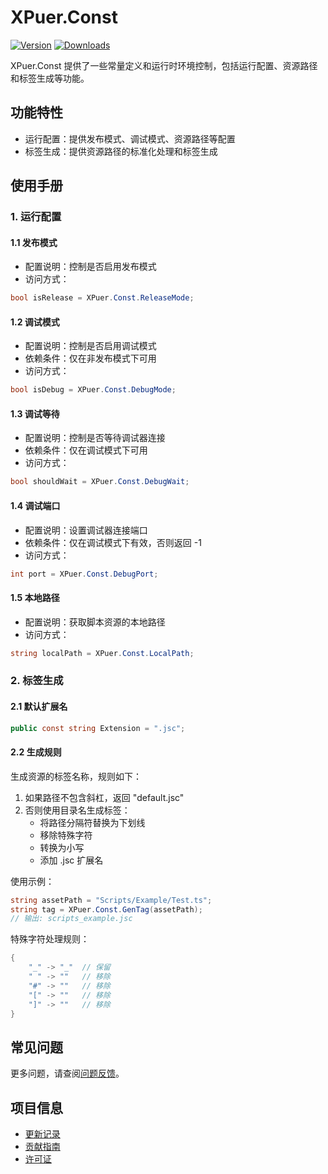 # XPuer.Const

[![Version](https://img.shields.io/npm/v/ep.u3d.puer)](https://www.npmjs.com/package/ep.u3d.puer)
[![Downloads](https://img.shields.io/npm/dm/ep.u3d.puer)](https://www.npmjs.com/package/ep.u3d.puer)

XPuer.Const 提供了一些常量定义和运行时环境控制，包括运行配置、资源路径和标签生成等功能。

## 功能特性

- 运行配置：提供发布模式、调试模式、资源路径等配置
- 标签生成：提供资源路径的标准化处理和标签生成

## 使用手册

### 1. 运行配置

#### 1.1 发布模式
- 配置说明：控制是否启用发布模式
- 访问方式：
```csharp
bool isRelease = XPuer.Const.ReleaseMode;
```

#### 1.2 调试模式
- 配置说明：控制是否启用调试模式
- 依赖条件：仅在非发布模式下可用
- 访问方式：
```csharp
bool isDebug = XPuer.Const.DebugMode;
```

#### 1.3 调试等待
- 配置说明：控制是否等待调试器连接
- 依赖条件：仅在调试模式下可用
- 访问方式：
```csharp
bool shouldWait = XPuer.Const.DebugWait;
```

#### 1.4 调试端口
- 配置说明：设置调试器连接端口
- 依赖条件：仅在调试模式下有效，否则返回 -1
- 访问方式：
```csharp
int port = XPuer.Const.DebugPort;
```

#### 1.5 本地路径
- 配置说明：获取脚本资源的本地路径
- 访问方式：
```csharp
string localPath = XPuer.Const.LocalPath;
```

### 2. 标签生成

#### 2.1 默认扩展名
```csharp
public const string Extension = ".jsc";
```

#### 2.2 生成规则
生成资源的标签名称，规则如下：
1. 如果路径不包含斜杠，返回 "default.jsc"
2. 否则使用目录名生成标签：
   - 将路径分隔符替换为下划线
   - 移除特殊字符
   - 转换为小写
   - 添加 .jsc 扩展名

使用示例：
```csharp
string assetPath = "Scripts/Example/Test.ts";
string tag = XPuer.Const.GenTag(assetPath);
// 输出: scripts_example.jsc
```

特殊字符处理规则：
```csharp
{
    "_" -> "_"  // 保留
    " " -> ""   // 移除
    "#" -> ""   // 移除
    "[" -> ""   // 移除
    "]" -> ""   // 移除
}
```

## 常见问题

更多问题，请查阅[问题反馈](../CONTRIBUTING.md#问题反馈)。

## 项目信息

- [更新记录](../CHANGELOG.md)
- [贡献指南](../CONTRIBUTING.md)
- [许可证](../LICENSE)